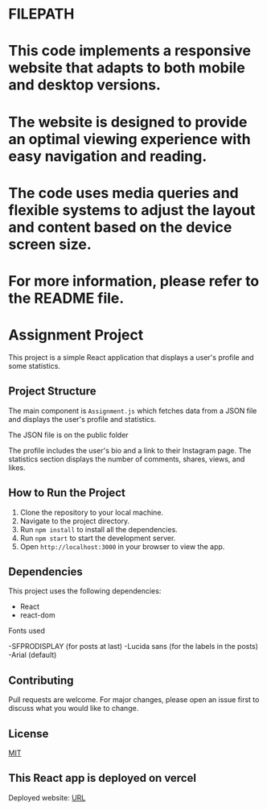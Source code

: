 # FILEPATH
# This code implements a responsive website that adapts to both mobile and desktop versions. 
# The website is designed to provide an optimal viewing experience with easy navigation and reading. 
# The code uses media queries and flexible  systems to adjust the layout and content based on the device screen size. 
# For more information, please refer to the README file.
# Assignment Project

This project is a simple React application that displays a user's profile and some statistics.

## Project Structure

The main component is `Assignment.js` which fetches data from a JSON file and displays the user's profile and statistics.

The JSON file is on the public folder

The profile includes the user's bio and a link to their Instagram page. The statistics section displays the number of comments, shares, views, and likes.

## How to Run the Project

1. Clone the repository to your local machine.
2. Navigate to the project directory.
3. Run `npm install` to install all the dependencies.
4. Run `npm start` to start the development server.
5. Open `http://localhost:3000` in your browser to view the app.

## Dependencies

This project uses the following dependencies:

- React
- react-dom

Fonts used

-SFPRODISPLAY (for posts at last)
-Lucida sans (for the labels in the posts)
-Arial (default)

## Contributing

Pull requests are welcome. For major changes, please open an issue first to discuss what you would like to change.

## License

[MIT](https://choosealicense.com/licenses/mit/)


## This React app is deployed on vercel 

Deployed website: [URL](https://tinytales-delta.vercel.app/)

